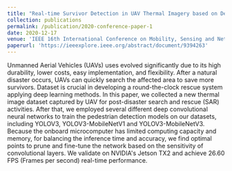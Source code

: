 ```yaml
---
title: "Real-time Survivor Detection in UAV Thermal Imagery based on Deep Learning"
collection: publications
permalink: /publication/2020-conference-paper-1
date: 2020-12-17
venue: 'IEEE 16th International Conference on Mobility, Sensing and Networking (**Best Paper Award**, CCF-C)'
paperurl: 'https://ieeexplore.ieee.org/abstract/document/9394263'
---
```


Unmanned Aerial Vehicles (UAVs) uses evolved significantly due to its high durability, lower costs, easy implementation, and flexibility. After a natural disaster occurs, UAVs can quickly search the affected area to save more survivors. Dataset is crucial in developing a round-the-clock rescue system applying deep learning methods. In this paper, we collected a new thermal image dataset captured by UAV for post-disaster search and rescue (SAR) activities. After that, we employed several different deep convolutional neural networks to train the pedestrian detection models on our datasets, including YOLOV3, YOLOV3-MobileNetV1 and YOLOV3-MobileNetV3. Because the onboard microcomputer has limited computing capacity and memory, for balancing the inference time and accuracy, we find optimal points to prune and fine-tune the network based on the sensitivity of convolutional layers. We validate on NVIDIA's Jetson TX2 and achieve 26.60 FPS (Frames per second) real-time performance.

